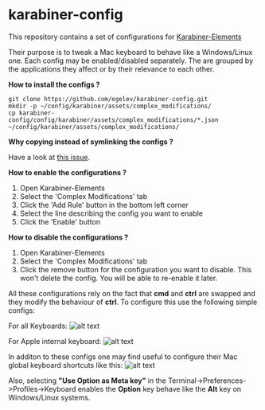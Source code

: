 # karabiner-config

This repository contains a set of configurations for [Karabiner-Elements](https://pqrs.org/osx/karabiner/)

Their purpose is to tweak a Mac keyboard to behave like a Windows/Linux one. Each config may be enabled/disabled separately. The are grouped by the applications they affect or by their relevance to each other.

**How to install the configs ?**
```
git clone https://github.com/egelev/karabiner-config.git
mkdir -p ~/config/karabiner/assets/complex_modifications/
cp karabiner-config/config/karabiner/assets/complex_modifications/*.json ~/config/karabiner/assets/complex_modifications/
```

**Why copying instead of symlinking the configs ?**

Have a look at [this issue](https://github.com/tekezo/Karabiner-Elements/issues/597).

**How to enable the configurations ?**

1. Open Karabiner-Elements
2. Select the 'Complex Modifications' tab
3. Click the 'Add Rule' button in the bottom left corner
4. Select the line describing the config you want to enable
5. Click the 'Enable' button

**How to disable the configurations ?**
1. Open Karabiner-Elements
2. Select the 'Complex Modifications' tab
3. Click the remove button for the configuration you want to disable. This won't delete the config. You will be able to re-enable it later.


All these configurations rely on the fact that **cmd** and **ctrl** are swapped and they modify the behaviour of **ctrl**.
To configure this use the following simple configs:

For all Keyboards:
![alt text](https://i.ibb.co/sPbhy91/Screenshot-2019-09-30-at-15-47-36.png "Right command to option")

For Apple internal keyboard:
![alt text](https://i.ibb.co/PrDSnTV/Screenshot-2019-09-30-at-16-00-11.png "Modifier keys")


In additon to these configs one may find useful to configure their Mac global keyboard shortcuts like this:
![alt text](https://i.ibb.co/qjZsc4X/Screenshot-2019-09-30-at-15-58-16.png "Mac keyboard shortucs")

Also, selecting **"Use Option as Meta key"** in the Terminal->Preferences->Profiles->Keyboard enables the **Option** key behave like the **Alt** key on Windows/Linux systems.
